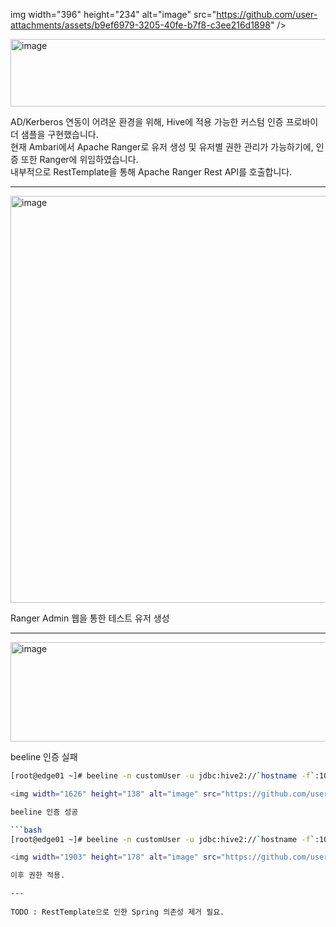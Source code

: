img width="396" height="234" alt="image" src="https://github.com/user-attachments/assets/b9ef6979-3205-40fe-b7f8-c3ee216d1898" />

<img width="1052" height="108" alt="image" src="https://github.com/user-attachments/assets/00029e6a-9459-4a3c-8ab2-f82ba12c759a" />

AD/Kerberos 연동이 어려운 환경을 위해, Hive에 적용 가능한 커스텀 인증 프로바이더 샘플을 구현했습니다.  
현재 Ambari에서 Apache Ranger로 유저 생성 및 유저별 권한 관리가 가능하기에, 인증 또한 Ranger에 위임하였습니다.  
내부적으로 RestTemplate을 통해 Apache Ranger Rest API를 호출합니다.  

---

<img width="569" height="651" alt="image" src="https://github.com/user-attachments/assets/72c1b587-be63-48dc-8cba-c7ca34e7bcc1" />  

Ranger Admin 웹을 통한 테스트 유저 생성  

---

<img width="1801" height="159" alt="image" src="https://github.com/user-attachments/assets/a9ca7f66-d696-41bf-a33a-53d919e7f9d6" />

beeline 인증 실패  

```bash
[root@edge01 ~]# beeline -n customUser -u jdbc:hive2://`hostname -f`:10000 -p worngpassword

<img width="1626" height="138" alt="image" src="https://github.com/user-attachments/assets/d6fe5eb8-6a0c-44d9-a4a8-5ac31022c6fa" />

beeline 인증 성공

```bash
[root@edge01 ~]# beeline -n customUser -u jdbc:hive2://`hostname -f`:10000 -p rangeradmin123

<img width="1903" height="178" alt="image" src="https://github.com/user-attachments/assets/c347c514-2b34-4668-9aca-9d777993ff4f" />

이후 권한 적용.

---
  
TODO : RestTemplate으로 인한 Spring 의존성 제거 필요.
